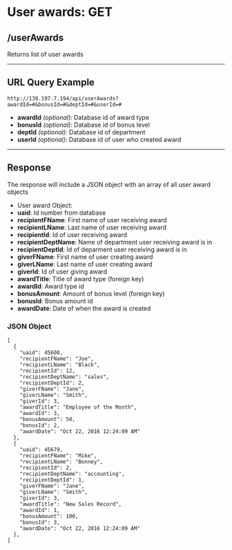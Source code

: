# User awards: GET

## /userAwards

Returns list of user awards

---

## URL Query Example

```
http://138.197.7.194/api/userAwards?awardId=#&bonusId=#&deptId=#&userId=#
```

- **awardId** *(optional)*: Database id of award type
- **bonusId** *(optional)*: Database id of bonus level
- **deptId** *(optional)*: Database id of department
- **userId** *(optional)*: Database id of user who created award

---

## Response

The response will include a JSON object with an array of all user award objects

- User award Object:
 - **uaid**: Id number from database
 - **recipientFName**: First name of user receiving award
 - **recipientLName**: Last name of user receiving award
 - **recipientId**: Id of user receiving award
 - **recipientDeptName**: Name of department user receiving award is in
 - **recipientDeptId**: Id of deparment user receiving award is in 
 - **giverFName**: First name of user creating award
 - **giverLName**: Last name of user creating award
 - **giverId**: Id of user giving award
 - **awardTitle**: Title of award type (foreign key)
 - **awardId**: Award type id
 - **bonusAmount**: Amount of bonus level (foreign key)
 - **bonusId**: Bonus amount id
 - **awardDate**: Date of when the award is created

### JSON Object

```
[
  {
    "uaid": 45600,
	"recipientFName": "Joe",
	"recipientLName": "Black",
	"recipientId": 12,
	"recipientDeptName": "sales",
	"recipientDeptId": 2,
	"giverFName": "Jane",
	"giverLName": "Smith",
	"giverId": 3,
	"awardTitle": "Employee of the Month",
	"awardId": 3,
	"bonusAmount": 50,
	"bonusId": 2,
    "awardDate": "Oct 22, 2016 12:24:09 AM"
  },
  {
    "uaid": 45679,
	"recipientFName": "Mike",
	"recipientLName": "Bonney",
	"recipientId": 2,
	"recipientDeptName": "accounting",
	"recipientDeptId": 1,
	"giverFName": "Jane",
	"giverLName": "Smith",
	"giverId": 3,
	"awardTitle": "New Sales Record",
	"awardId": 1,
	"bonusAmount": 100,
	"bonusId": 3,
    "awardDate": "Oct 22, 2016 12:24:09 AM"
  },
]
```